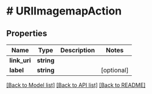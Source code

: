 # # URIImagemapAction

## Properties

Name | Type | Description | Notes
------------ | ------------- | ------------- | -------------
**link_uri** | **string** |  |
**label** | **string** |  | [optional]

[[Back to Model list]](../../README.md#models) [[Back to API list]](../../README.md#endpoints) [[Back to README]](../../README.md)
